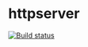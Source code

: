 # httpserver
[![Build status](https://ci.appveyor.com/api/projects/status/github/Sweetkaterina/httpserver)](https://ci.appveyor.com/project/Sweetkaterina/httpserver)
